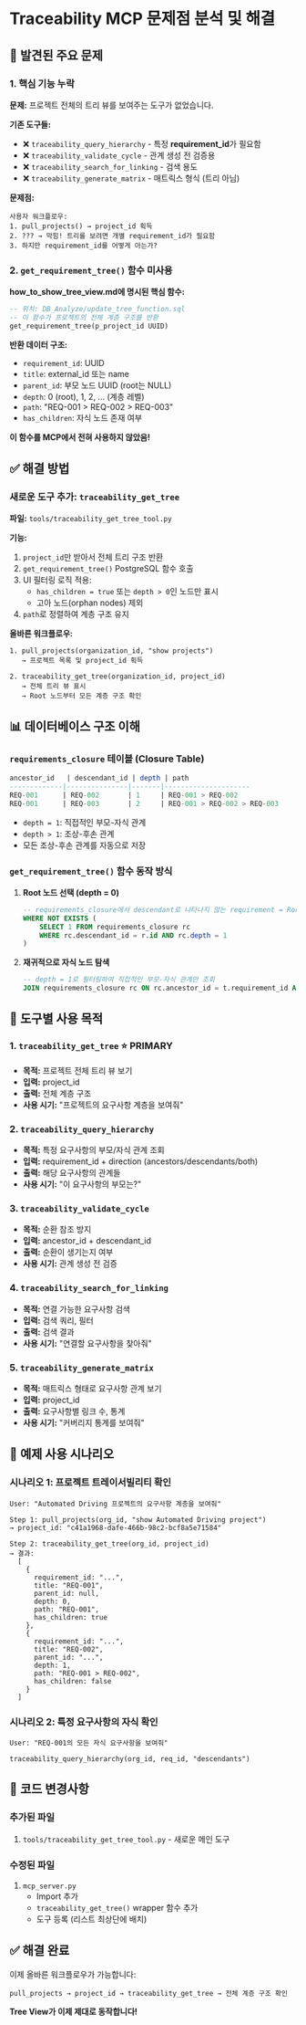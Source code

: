 # Traceability MCP 문제점 분석 및 해결

## 🔴 발견된 주요 문제

### 1. 핵심 기능 누락
**문제:** 프로젝트 전체의 트리 뷰를 보여주는 도구가 없었습니다.

**기존 도구들:**
- ❌ `traceability_query_hierarchy` - 특정 **requirement_id**가 필요함
- ❌ `traceability_validate_cycle` - 관계 생성 전 검증용
- ❌ `traceability_search_for_linking` - 검색 용도
- ❌ `traceability_generate_matrix` - 매트릭스 형식 (트리 아님)

**문제점:**
```
사용자 워크플로우:
1. pull_projects() → project_id 획득
2. ??? → 막힘! 트리를 보려면 개별 requirement_id가 필요함
3. 하지만 requirement_id를 어떻게 아는가?
```

### 2. `get_requirement_tree()` 함수 미사용

**how_to_show_tree_view.md에 명시된 핵심 함수:**
```sql
-- 위치: DB_Analyze/update_tree_function.sql
-- 이 함수가 프로젝트의 전체 계층 구조를 반환
get_requirement_tree(p_project_id UUID)
```

**반환 데이터 구조:**
- `requirement_id`: UUID
- `title`: external_id 또는 name
- `parent_id`: 부모 노드 UUID (root는 NULL)
- `depth`: 0 (root), 1, 2, ... (계층 레벨)
- `path`: "REQ-001 > REQ-002 > REQ-003"
- `has_children`: 자식 노드 존재 여부

**이 함수를 MCP에서 전혀 사용하지 않았음!**

## ✅ 해결 방법

### 새로운 도구 추가: `traceability_get_tree`

**파일:** `tools/traceability_get_tree_tool.py`

**기능:**
1. `project_id`만 받아서 전체 트리 구조 반환
2. `get_requirement_tree()` PostgreSQL 함수 호출
3. UI 필터링 로직 적용:
   - `has_children = true` 또는 `depth > 0`인 노드만 표시
   - 고아 노드(orphan nodes) 제외
4. `path`로 정렬하여 계층 구조 유지

**올바른 워크플로우:**
```
1. pull_projects(organization_id, "show projects")
   → 프로젝트 목록 및 project_id 획득

2. traceability_get_tree(organization_id, project_id)
   → 전체 트리 뷰 표시
   → Root 노드부터 모든 계층 구조 확인
```

## 📊 데이터베이스 구조 이해

### `requirements_closure` 테이블 (Closure Table)
```sql
ancestor_id   | descendant_id | depth | path
-------------|---------------|-------|---------------------
REQ-001      | REQ-002       | 1     | REQ-001 > REQ-002
REQ-001      | REQ-003       | 2     | REQ-001 > REQ-002 > REQ-003
```

- `depth = 1`: 직접적인 부모-자식 관계
- `depth > 1`: 조상-후손 관계
- 모든 조상-후손 관계를 자동으로 저장

### `get_requirement_tree()` 함수 동작 방식

1. **Root 노드 선택 (depth = 0)**
   ```sql
   -- requirements_closure에서 descendant로 나타나지 않는 requirement = Root
   WHERE NOT EXISTS (
       SELECT 1 FROM requirements_closure rc
       WHERE rc.descendant_id = r.id AND rc.depth = 1
   )
   ```

2. **재귀적으로 자식 노드 탐색**
   ```sql
   -- depth = 1로 필터링하여 직접적인 부모-자식 관계만 조회
   JOIN requirements_closure rc ON rc.ancestor_id = t.requirement_id AND rc.depth = 1
   ```

## 🎯 도구별 사용 목적

### 1. `traceability_get_tree` ⭐ **PRIMARY**
- **목적:** 프로젝트 전체 트리 뷰 보기
- **입력:** project_id
- **출력:** 전체 계층 구조
- **사용 시기:** "프로젝트의 요구사항 계층을 보여줘"

### 2. `traceability_query_hierarchy`
- **목적:** 특정 요구사항의 부모/자식 관계 조회
- **입력:** requirement_id + direction (ancestors/descendants/both)
- **출력:** 해당 요구사항의 관계들
- **사용 시기:** "이 요구사항의 부모는?"

### 3. `traceability_validate_cycle`
- **목적:** 순환 참조 방지
- **입력:** ancestor_id + descendant_id
- **출력:** 순환이 생기는지 여부
- **사용 시기:** 관계 생성 전 검증

### 4. `traceability_search_for_linking`
- **목적:** 연결 가능한 요구사항 검색
- **입력:** 검색 쿼리, 필터
- **출력:** 검색 결과
- **사용 시기:** "연결할 요구사항을 찾아줘"

### 5. `traceability_generate_matrix`
- **목적:** 매트릭스 형태로 요구사항 관계 보기
- **입력:** project_id
- **출력:** 요구사항별 링크 수, 통계
- **사용 시기:** "커버리지 통계를 보여줘"

## 📝 예제 사용 시나리오

### 시나리오 1: 프로젝트 트레이서빌리티 확인
```
User: "Automated Driving 프로젝트의 요구사항 계층을 보여줘"

Step 1: pull_projects(org_id, "show Automated Driving project")
→ project_id: "c41a1968-dafe-466b-98c2-bcf8a5e71584"

Step 2: traceability_get_tree(org_id, project_id)
→ 결과:
  [
    {
      requirement_id: "...",
      title: "REQ-001",
      parent_id: null,
      depth: 0,
      path: "REQ-001",
      has_children: true
    },
    {
      requirement_id: "...",
      title: "REQ-002",
      parent_id: "...",
      depth: 1,
      path: "REQ-001 > REQ-002",
      has_children: false
    }
  ]
```

### 시나리오 2: 특정 요구사항의 자식 확인
```
User: "REQ-001의 모든 자식 요구사항을 보여줘"

traceability_query_hierarchy(org_id, req_id, "descendants")
```

## 🔧 코드 변경사항

### 추가된 파일
1. `tools/traceability_get_tree_tool.py` - 새로운 메인 도구

### 수정된 파일
1. `mcp_server.py`
   - Import 추가
   - `traceability_get_tree()` wrapper 함수 추가
   - 도구 등록 (리스트 최상단에 배치)

## ✅ 해결 완료

이제 올바른 워크플로우가 가능합니다:
```
pull_projects → project_id → traceability_get_tree → 전체 계층 구조 확인
```

**Tree View가 이제 제대로 동작합니다!**
